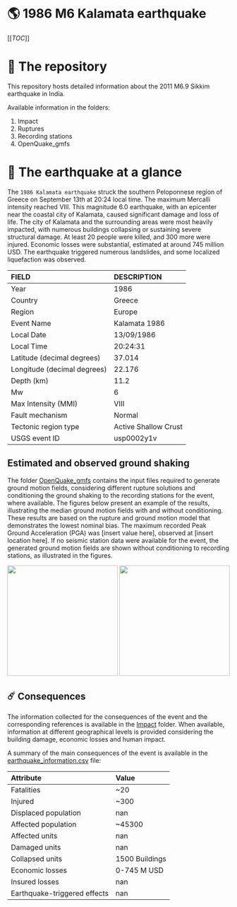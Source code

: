 # 🌎 1986 M6 Kalamata earthquake
[[_TOC_]]

# 📂 The repository

This repository hosts detailed information about the 2011 M6.9 Sikkim earthquake in India.

Available information in the folders:

1. Impact
2. Ruptures
3. Recording stations
4. OpenQuake_gmfs


# 🚀 The earthquake at a glance 

The `1986 Kalamata earthquake` struck the southern Peloponnese region of Greece on September 13th at 20:24 local time. The maximum Mercalli intensity reached VIII. This magnitude 6.0 earthquake, with an epicenter near the coastal city of Kalamata, caused significant damage and loss of life. The city of Kalamata and the surrounding areas were most heavily impacted, with numerous buildings collapsing or sustaining severe structural damage. At least 20 people were killed, and 300 more were injured. Economic losses were substantial, estimated at around 745 million USD. The earthquake triggered numerous landslides, and some localized liquefaction was observed.

| FIELD | DESCRIPTION |
|:-------|:-------------|
| Year | 1986 |
| Country | Greece |
| Region | Europe |
| Event Name | Kalamata 1986 |
| Local Date | 13/09/1986 |
| Local Time | 20:24:31 |
| Latitude (decimal degrees) | 37.014 |
| Longitude (decimal degrees) | 22.176 |
| Depth (km) | 11.2 |
| Mw | 6 |
| Max Intensity (MMI) | VIII |
| Fault mechanism | Normal |
| Tectonic region type | Active Shallow Crust |
| USGS event ID | usp0002y1v |

## Estimated and observed ground shaking

The folder [OpenQuake_gmfs](./OpenQuake_gmfs/) contains the input files required to generate ground motion fields, considering different rupture solutions and conditioning the ground shaking to the recording stations for the event, where available. The figures below present an example of the results, illustrating the median ground motion fields with and without conditioning. These results are based on the rupture and ground motion model that demonstrates the lowest nominal bias. The maximum recorded Peak Ground Acceleration (PGA) was [insert value here], observed at [insert location here]. If no seismic station data were available for the event, the generated ground motion fields are shown without conditioning to recording stations, as illustrated in the figures.

<img src="./OpenQuake_gmfs/median_gmf_stations_none.png" height="250">
<img src="./OpenQuake_gmfs/median_gmf_stations_seismic.png" height="250">

## ☄️ Consequences

The information collected for the consequences of the event and the corresponding references is available in the [Impact](./Impact) folder. When available, information at different geographical levels is provided considering the building damage, economic losses and human impact.

A summary of the main consequences of the event is available in the [earthquake_information.csv](./earthquake_information.csv) file:

| Attribute | Value |
|:-------|:-------------|
| Fatalities | ~20 |
| Injured | ~300 |
| Displaced population | nan |
| Affected population | ~45300 |
| Affected units | nan |
| Damaged units | nan |
| Collapsed units | 1500 Buildings |
| Economic losses | 0-745 M USD |
| Insured losses | nan |
| Earthquake-triggered effects | nan |